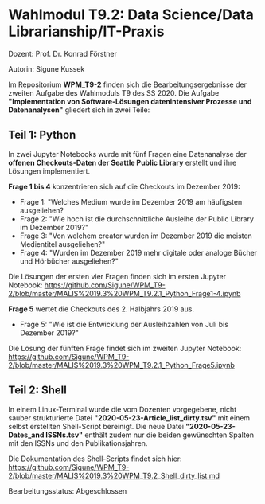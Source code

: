 # Wahlmodul T9.2: Data Science/Data Librarianship/IT-Praxis
Dozent: Prof. Dr. Konrad Förstner

Autorin: Sigune Kussek

Im Repositorium **WPM_T9-2** finden sich die Bearbeitungsergebnisse der zweiten Aufgabe des Wahlmoduls T9 des SS 2020.
Die Aufgabe **"Implementation von Software-Lösungen datenintensiver Prozesse und Datenanalysen"** gliedert sich in zwei Teile:
## Teil 1: Python
In zwei Jupyter Notebooks wurde mit fünf Fragen eine Datenanalyse der **offenen Checkouts-Daten der Seattle Public Library** erstellt und ihre Lösungen implementiert.

**Frage 1 bis 4** konzentrieren sich auf die Checkouts im Dezember 2019:

- Frage 1: "Welches Medium wurde im Dezember 2019 am häufigsten ausgeliehen?
- Frage 2: "Wie hoch ist die durchschnittliche Ausleihe der Public Library im Dezember 2019?"
- Frage 3: "Von welchem creator wurden im Dezember 2019 die meisten Medientitel ausgeliehen?"
- Frage 4: "Wurden im Dezember 2019 mehr digitale oder analoge Bücher und Hörbücher ausgeliehen?"

Die Lösungen der ersten vier Fragen finden sich im ersten Jupyter Notebook: https://github.com/Sigune/WPM_T9-2/blob/master/MALIS%2019.3%20WPM_T9.2.1_Python_Frage1-4.ipynb

**Frage 5** wertet die Checkouts des 2. Halbjahrs 2019 aus.
- Frage 5: "Wie ist die Entwicklung der Ausleihzahlen von Juli bis Dezember 2019?"

Die Lösung der fünften Frage findet sich im zweiten Jupyter Notebook: https://github.com/Sigune/WPM_T9-2/blob/master/MALIS%2019.3%20WPM_T9.2.1_Python_Frage5.ipynb
## Teil 2: Shell
In einem Linux-Terminal wurde die vom Dozenten vorgegebene, nicht sauber strukturierte Datei **"2020-05-23-Article_list_dirty.tsv"** mit einem selbst erstellten Shell-Script bereinigt. Die neue Datei **"2020-05-23-Dates_and ISSNs.tsv"** enthält zudem nur die beiden gewünschten Spalten mit den ISSNs und den Publikationsjahren.

Die Dokumentation des Shell-Scripts findet sich hier: https://github.com/Sigune/WPM_T9-2/blob/master/MALIS%2019.3%20WPM_T9.2_Shell_dirty_list.md

Bearbeitungsstatus: Abgeschlossen
